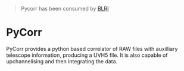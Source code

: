 > Pycorr has been consumed by [BLRI](https://github.com/mydonSolutions/BLRI)

# PyCorr

PyCorr provides a python based correlator of RAW files with auxilliary telescope information, producing a UVH5 file. It is also capable of upchannelising and then integrating the data.
